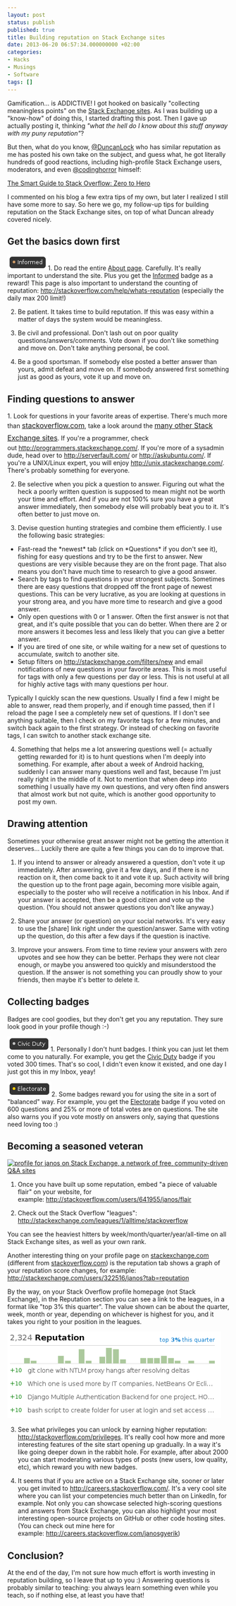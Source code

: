 ```yaml
---
layout: post
status: publish
published: true
title: Building reputation on Stack Exchange sites
date: 2013-06-20 06:57:34.000000000 +02:00
categories:
- Hacks
- Musings
- Software
tags: []
---
```

Gamification... is ADDICTIVE! I got hooked on basically "collecting meaningless points" on the <a href="http://stackexchange.com/sites">Stack Exchange sites</a>. As I was building up a "know-how" of doing this, I started drafting this post. Then I gave up actually posting it, thinking *"what the hell do I know about this stuff anyway with my puny reputation"*?

But then, what do you know, <a href="http://twitter.com/DuncanLock">@DuncanLock</a> who has similar reputation as me has posted his own take on the subject, and guess what, he got literally hundreds of good reactions, including high-profile Stack Exchange users, moderators, and even <a href="http://twitter.com/codinghorror">@codinghorror</a> himself:

<a href="http://duncanlock.net/blog/2013/06/14/the-smart-guide-to-stack-overflow-zero-to-hero/">The Smart Guide to Stack Overflow: Zero to Hero</a>

I commented on his blog a few extra tips of my own, but later I realized I still have some more to say. So here we go, my follow-up tips for building reputation on the Stack Exchange sites, on top of what Duncan already covered nicely.
<h2>Get the basics down first</h2>
<a href="http://stackoverflow.com/help/badges/2600/informed"><img class="alignright size-full wp-image-1005" alt="informed" src="/assets/themes/images/screenshots/2013-06-informed.png" width="92" height="36" /></a>1. Do read the entire <a href="http://stackoverflow.com/about">About page</a>. Carefully. It's really important to understand the site. Plus you get the <a href="http://stackoverflow.com/help/badges/2600/informed">Informed</a> badge as a reward! This page is also important to understand the counting of reputation: <a href="http://stackoverflow.com/help/whats-reputation">http://stackoverflow.com/help/whats-reputation</a> (especially the daily max 200 limit!)

2. Be patient. It takes time to build reputation. If this was easy within a matter of days the system would be meaningless.

3. Be civil and professional. Don't lash out on poor quality questions/answers/comments. Vote down if you don't like something and move on. Don't take anything personal, be cool.

4. Be a good sportsman. If somebody else posted a better answer than yours, admit defeat and move on. If somebody answered first something just as good as yours, vote it up and move on.
<h2>Finding questions to answer</h2>
1. Look for questions in your favorite areas of expertise. There's much more than <a style="line-height: 1.714285714; font-size: 1rem;" href="http://stackoverflow.com/">stackoverflow.com</a>, take a look around the <a style="line-height: 1.714285714; font-size: 1rem;" href="http://stackexchange.com/sites">many other Stack Exchange sites</a>. If you're a programmer, check out <a href="http://programmers.stackexchange.com/">http://programmers.stackexchange.com/</a>. If you're more of a sysadmin dude, head over to <a href="http://serverfault.com/">http://serverfault.com/</a> or <a href="http://askubuntu.com/">http://askubuntu.com/</a>. If you're a UNIX/Linux expert, you will enjoy <a href="http://unix.stackexchange.com/">http://unix.stackexchange.com/</a>. There's probably something for everyone.

2. Be selective when you pick a question to answer. Figuring out what the heck a poorly written question is supposed to mean might not be worth your time and effort. And if you are not 100% sure you have a great answer immediately, then somebody else will probably beat you to it. It's often better to just move on.

3. Devise question hunting strategies and combine them efficiently. I use the following basic strategies:
<ul>
	<li>Fast-read the *newest* tab (click on *Questions* if you don't see it), fishing for easy questions and try to be the first to answer. New questions are very visible because they are on the front page. That also means you don't have much time to research to give a good answer.</li>
	<li>Search by tags to find questions in your strongest subjects. Sometimes there are easy questions that dropped off the front page of newest questions. This can be very lucrative, as you are looking at questions in your strong area, and you have more time to research and give a good answer.</li>
	<li>Only open questions with 0 or 1 answer. Often the first answer is not that great, and it's quite possible that you can do better. When there are 2 or more answers it becomes less and less likely that you can give a better answer.</li>
	<li>If you are tired of one site, or while waiting for a new set of questions to accumulate, switch to another site.</li>
	<li>Setup filters on <a href="http://stackexchange.com/filters/new">http://stackexchange.com/filters/new</a> and email notifications of new questions in your favorite areas. This is most useful for tags with only a few questions per day or less. This is not useful at all for highly active tags with many questions per hour.</li>
</ul>
Typically I quickly scan the new questions. Usually I find a few I might be able to answer, read them properly, and if enough time passed, then if I reload the page I see a completely new set of questions. If I don't see anything suitable, then I check on my favorite tags for a few minutes, and switch back again to the first strategy. Or instead of checking on favorite tags, I can switch to another stack exchange site.

4. Something that helps me a lot answering questions well (= actually getting rewarded for it) is to hunt questions when I'm deeply into something. For example, after about a week of Android hacking, suddenly I can answer many questions well and fast, because I'm just really right in the middle of it. Not to mention that when deep into something I usually have my own questions, and very often find answers that almost work but not quite, which is another good opportunity to post my own.
<h2>Drawing attention</h2>
Sometimes your otherwise great answer might not be getting the attention it deserves... Luckily there are quite a few things you can do to improve that.

1. If you intend to answer or already answered a question, don't vote it up immediately. After answering, give it a few days, and if there is no reaction on it, then come back to it and vote it up. Such activity will bring the question up to the front page again, becoming more visible again, especially to the poster who will receive a notification in his Inbox. And if your answer is accepted, then be a good citizen and vote up the question. (You should not answer questions you don't like anyway.)

2. Share your answer (or question) on your social networks. It's very easy to use the [share] link right under the question/answer. Same with voting up the question, do this after a few days if the question is inactive.

3. Improve your answers. From time to time review your answers with zero upvotes and see how they can be better. Perhaps they were not clear enough, or maybe you answered too quickly and misunderstood the question. If the answer is not something you can proudly show to your friends, then maybe it's better to delete it.
<h2>Collecting badges</h2>
Badges are cool goodies, but they don't get you any reputation. They sure look good in your profile though :-)

<a href="http://stackoverflow.com/help/badges/32/civic-duty"><img class="alignright size-full wp-image-1007" alt="civic-duty" src="/assets/themes/images/screenshots/2013-06-civic-duty.png" width="98" height="34" /></a>1. Personally I don't hunt badges. I think you can just let them come to you naturally. For example, you get the <a href="http://stackoverflow.com/help/badges/32/civic-duty">Civic Duty</a> badge if you voted 300 times. That's so cool, I didn't even know it existed, and one day I just got this in my Inbox, yeay!

<a href="http://stackoverflow.com/help/badges/155/electorate"><img class="alignright size-full wp-image-1008" alt="electorate" src="/assets/themes/images/screenshots/2013-06-electorate.png" width="100" height="34" /></a>2. Some badges reward you for using the site in a sort of "balanced" way. For example, you get the <a href="http://stackoverflow.com/help/badges/155/electorate">Electorate</a> badge if you voted on 600 questions and 25% or more of total votes are on questions. The site also warns you if you vote mostly on answers only, saying that questions need loving too :)
<h2>Becoming a seasoned veteran</h2>
<a href="http://stackexchange.com/users/322516"><img class="alignright" title="profile for janos on Stack Exchange, a network of free, community-driven Q&amp;A sites" alt="profile for janos on Stack Exchange, a network of free, community-driven Q&amp;A sites" src="http://stackexchange.com/users/flair/322516.png" width="208" height="58" /></a>

1. Once you have built up some reputation, embed "a piece of valuable flair" on your website, for example: <a href="http://stackoverflow.com/users/641955/janos/flair">http://stackoverflow.com/users/641955/janos/flair</a>

2. Check out the Stack Overflow "leagues":
<a href="http://stackexchange.com/leagues/1/alltime/stackoverflow">http://stackexchange.com/leagues/1/alltime/stackoverflow</a>

You can see the heaviest hitters by week/month/quarter/year/all-time on all Stack Exchange sites, as well as your own rank.

Another interesting thing on your profile page on <a href="stackexchange.com">stackexchange.com</a> (different from <a href="stackoverflow.com">stackoverflow.com</a>) is the reputation tab shows a graph of your reputation score changes, for example:
<a href="http://stackexchange.com/users/322516/janos?tab=reputation">http://stackexchange.com/users/322516/janos?tab=reputation</a>

By the way, on your Stack Overflow profile homepage (not Stack Exchange), in the Reputation section you can see a link to the leagues, in a format like "top 3% this quarter". The value shown can be about the quarter, week, month or year, depending on whichever is highest for you, and it takes you right to your position in the leagues.

<img class="wp-image-1010 aligncenter" alt="rep-top-info" src="/assets/themes/images/screenshots/2013-06-rep-top-info.png" />

3. See what privileges you can unlock by earning higher reputation:
<a href="http://stackoverflow.com/privileges">http://stackoverflow.com/privileges</a>. It's really cool how more and more interesting features of the site start opening up gradually. In a way it's like going deeper down in the rabbit hole. For example, after about 2000 you can start moderating various types of posts (new users, low quality, etc), which reward you with new badges.

4. It seems that if you are active on a Stack Exchange site, sooner or later you get invited to <a href="http://careers.stackoverflow.com/">http://careers.stackoverflow.com/</a>. It's a very cool site where you can list your competencies much better than on LinkedIn, for example. Not only you can showcase selected high-scoring questions and answers from Stack Exchange, you can also highlight your most interesting open-source projects on GitHub or other code hosting sites. (You can check out mine here for example: <a href="http://careers.stackoverflow.com/janosgyerik">http://careers.stackoverflow.com/janosgyerik</a>)
<h2>Conclusion?</h2>
At the end of the day, I'm not sure how much effort is worth investing in reputation building, so I leave that up to you :) Answering questions is probably similar to teaching: you always learn something even while you teach, so if nothing else, at least you have that!
